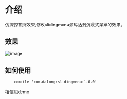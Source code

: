 # 介绍
  仿探探首页效果,修改slidingmenu源码达到沉浸式菜单的效果。
  
## 效果
![image](https://github.com/dalong982242260/FangTantan/blob/master/gif/tantan.gif?raw=true)

## 如何使用

        compile 'com.dalong:slidingmenu:1.0.0'

相信见demo

